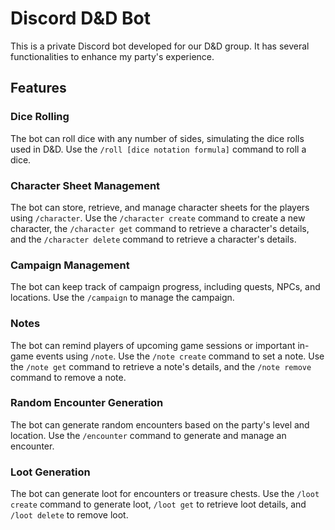 # Discord D&D Bot

This is a private Discord bot developed for our D&D group. It has several functionalities to enhance my party's experience.

## Features

### Dice Rolling
The bot can roll dice with any number of sides, simulating the dice rolls used in D&D. Use the `/roll [dice notation formula]` command to roll a dice.

### Character Sheet Management
The bot can store, retrieve, and manage character sheets for the players using `/character`. Use the `/character create` command to create a new character, the `/character get` command to retrieve a character's details, and the `/character delete` command to retrieve a character's details.

### Campaign Management
The bot can keep track of campaign progress, including quests, NPCs, and locations. Use the `/campaign` to manage the campaign.

### Notes
The bot can remind players of upcoming game sessions or important in-game events using `/note`. Use the `/note create` command to set a note.
Use the `/note get` command to retrieve a note's details, and the `/note remove` command to remove a note.

### Random Encounter Generation
The bot can generate random encounters based on the party's level and location. Use the `/encounter` command to generate and manage an encounter.

### Loot Generation
The bot can generate loot for encounters or treasure chests. Use the `/loot create` command to generate loot, `/loot get` to retrieve loot details, and `/loot delete` to remove loot.
